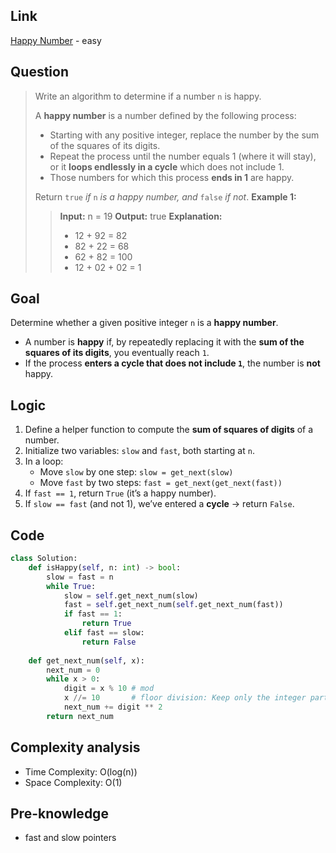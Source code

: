 ## Link
[Happy Number](https://leetcode.com/problems/happy-number/description/) - easy
## Question
> Write an algorithm to determine if a number `n` is happy.
>
> A **happy number** is a number defined by the following process:
> - Starting with any positive integer, replace the number by the sum of the squares of its digits.
> - Repeat the process until the number equals 1 (where it will stay), or it **loops endlessly in a cycle** which does not include 1.
> - Those numbers for which this process **ends in 1** are happy.
>
> Return `true` _if_ `n` _is a happy number, and_ `false` _if not_.
> **Example 1:**
>
>> **Input:** n = 19
>> **Output:** true
>> **Explanation:**
>> - 12 + 92 = 82
>> - 82 + 22 = 68
>> - 62 + 82 = 100
>> - 12 + 02 + 02 = 1
## Goal
Determine whether a given positive integer `n` is a **happy number**.
- A number is **happy** if, by repeatedly replacing it with the **sum of the squares of its digits**, you eventually reach `1`.
- If the process **enters a cycle that does not include `1`**, the number is **not** happy.
## Logic
1. Define a helper function to compute the **sum of squares of digits** of a number.
2. Initialize two variables: `slow` and `fast`, both starting at `n`.
3.  In a loop:
    - Move `slow` by one step: `slow = get_next(slow)`
    - Move `fast` by two steps: `fast = get_next(get_next(fast))`
4. If `fast == 1`, return `True` (it’s a happy number).
5. If `slow == fast` (and not 1), we’ve entered a **cycle** → return `False`.
## Code
```python
class Solution:
    def isHappy(self, n: int) -> bool:
        slow = fast = n
        while True:
            slow = self.get_next_num(slow)
            fast = self.get_next_num(self.get_next_num(fast))
            if fast == 1:
                return True
            elif fast == slow:
                return False
    
    def get_next_num(self, x):
        next_num = 0
        while x > 0:
            digit = x % 10 # mod
            x //= 10       # floor division: Keep only the integer part
            next_num += digit ** 2
        return next_num
```

## Complexity analysis
- Time Complexity: O(log(n))
- Space Complexity: O(1)

## Pre-knowledge
- fast and slow pointers
